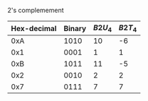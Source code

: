 
2's complemement 

|Hex-decimal|Binary|$B2U_4$|$B2T_4$|
|--|--|--|--|
|0xA|1010|10|-6|
|0x1|0001|1|1|
|0xB|1011|11|-5|
|0x2|0010|2|2|
|0x7|0111|7|7|